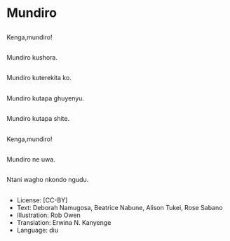 # Mundiro

##
Kenga,mundiro!

##
Mundiro kushora.

##
Mundiro kuterekita ko.

##
Mundiro kutapa ghuyenyu.

##
Mundiro kutapa shite.

##
Kenga,mundiro!

##
Mundiro ne uwa.

##
Ntani wagho nkondo ngudu.

##
* License: [CC-BY]
* Text: Deborah Namugosa, Beatrice Nabune, Alison Tukei, Rose Sabano
* Illustration: Rob Owen
* Translation: Erwina N. Kanyenge
* Language: diu
